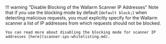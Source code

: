 !!! warning "Disable Blocking of the Wallarm Scanner IP Addresses"
    Note that if you use the blocking mode by default (`default block;`) when detecting malicious requests, you must explicitly specify for the Wallarm scanner a list of IP addresses from which requests should not be blocked.

    You can read more about disabling the blocking mode for scanner IP addresses [here](scanner-ips-whitelisting.md).